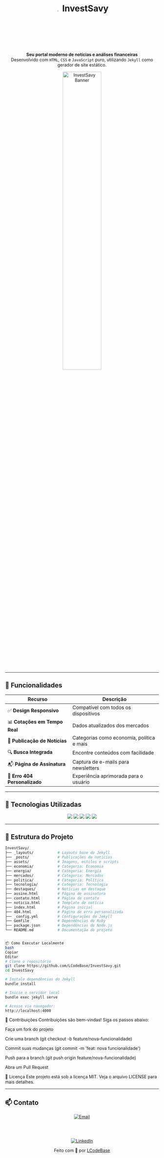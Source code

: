<h1 align="center"> <img src="https://github.com/LCodeBase/InvestSavy/blob/main/assets/images/Logo1.png" alt="InvestSavy Banner" width="3%" /> InvestSavy</h1>

<p align="center">
  <strong>Seu portal moderno de notícias e análises financeiras</strong><br>
  Desenvolvido com <code>HTML</code>, <code>CSS</code> e <code>JavaScript</code> puro, utilizando <code>Jekyll</code> como gerador de site estático.
</p>

<p align="center">
  <img src="https://github.com/LCodeBase/InvestSavy/blob/main/assets/images/Logo.png" alt="InvestSavy Banner" width="50%" />
</p>

---

## 🚀 Funcionalidades

<div align="center">

| Recurso | Descrição |
|--------|-----------|
| ✅ **Design Responsivo** | Compatível com todos os dispositivos |
| 📊 **Cotações em Tempo Real** | Dados atualizados dos mercados |
| 📰 **Publicação de Notícias** | Categorias como economia, política e mais |
| 🔍 **Busca Integrada** | Encontre conteúdos com facilidade |
| 📬 **Página de Assinatura** | Captura de e-mails para newsletters |
| 📄 **Erro 404 Personalizado** | Experiência aprimorada para o usuário |

</div>



---

## 🧰 Tecnologias Utilizadas

<p align="center"> <img src="https://img.shields.io/badge/HTML5-E34F26?style=flat-square&logo=html5&logoColor=white" /> <img src="https://img.shields.io/badge/CSS3-1572B6?style=flat-square&logo=css3&logoColor=white" /> <img src="https://img.shields.io/badge/JavaScript-F7DF1E?style=flat-square&logo=javascript&logoColor=black" /> <img src="https://img.shields.io/badge/Jekyll-CC0000?style=flat-square&logo=jekyll&logoColor=white" /> <img src="https://img.shields.io/badge/GitHub%20Pages-222?style=flat-square&logo=github&logoColor=white" /> </p>

--- 

## 🧱 Estrutura do Projeto

```bash
InvestSavy/
├── _layouts/           # Layouts base do Jekyll
├── _posts/             # Publicações de notícias
├── assets/             # Imagens, estilos e scripts
├── economia/           # Categoria: Economia
├── energia/            # Categoria: Energia
├── mercados/           # Categoria: Mercados
├── politica/           # Categoria: Política
├── tecnologia/         # Categoria: Tecnologia
├── destaques/          # Notícias em destaque
├── assine.html         # Página de assinatura
├── contato.html        # Página de contato
├── noticia.html        # Template de notícia
├── index.html          # Página inicial
├── 404.html            # Página de erro personalizada
├── _config.yml         # Configurações do Jekyll
├── Gemfile             # Dependências do Ruby
├── package.json        # Dependências do Node.js
└── README.md           # Documentação do projeto


📦 Como Executar Localmente
bash
Copiar
Editar
# Clone o repositório
git clone https://github.com/LCodeBase/InvestSavy.git
cd InvestSavy

# Instale dependências do Jekyll
bundle install

# Inicie o servidor local
bundle exec jekyll serve

# Acesse via navegador:
http://localhost:4000

```
🤝 Contribuições
Contribuições são bem-vindas! Siga os passos abaixo:

Faça um fork do projeto

Crie uma branch (git checkout -b feature/nova-funcionalidade)

Commit suas mudanças (git commit -m 'feat: nova funcionalidade')

Push para a branch (git push origin feature/nova-funcionalidade)

Abra um Pull Request

📜 Licença
Este projeto está sob a licença MIT. Veja o arquivo LICENSE para mais detalhes.

---

## 📫 Contato

<p align="center">
  <a href="mailto:leonardo.developer.figueiredo@gmail.com" target="_blank">
    <img src="https://img.shields.io/badge/✉️%20Email-leonardo.developer.figueiredo@gmail.com-blue?style=for-the-badge&logo=gmail&logoColor=white" alt="Email" />
  </a>
  
</p>
<br><br>
<p align="center">
 <a href="https://www.linkedin.com/in/leonardo-fe-figueiredo/" target="_blank">
    <img src="https://img.shields.io/badge/💼%20LinkedIn-Acessar%20Perfil-0A66C2?style=for-the-badge&logo=linkedin&logoColor=white" alt="LinkedIn" />
  </a>
</p>
  


<p align="center"> Feito com 💙 por <a href="https://github.com/LCodeBase">LCodeBase</a> </p>
